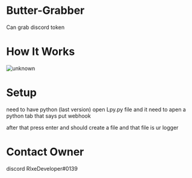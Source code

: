 
# Butter-Grabber
Can grab discord token 

# How It Works
![unknown](https://user-images.githubusercontent.com/108171547/195974965-730beb29-6b16-4dba-9fdc-7a6c8adbe5e0.png)

# Setup
need to have python (last version)
open Lpy.py file and it need to apen a python tab that says put webhook

after that press enter and should create a file and that file is ur logger
# Contact Owner
discord RlxeDeveloper#0139

